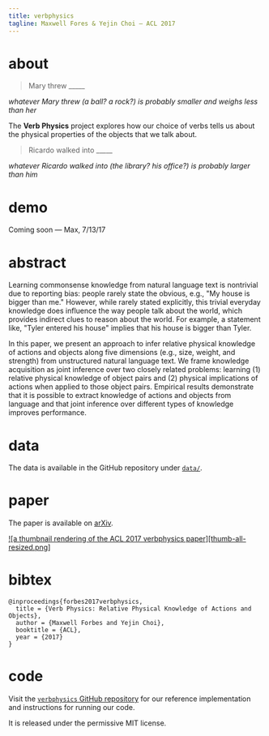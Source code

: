 ```yaml
---
title: verbphysics
tagline: Maxwell Fores & Yejin Choi — ACL 2017
---
```


# about

> Mary threw _____

_whatever Mary threw (a ball? a rock?) is probably smaller and weighs less than
her_

The **Verb Physics** project explores how our choice of verbs tells us about the
physical properties of the objects that we talk about.

> Ricardo walked into _____

_whatever Ricardo walked into (the library? his office?) is probably larger than
him_

# demo

Coming soon — Max, 7/13/17

# abstract

Learning commonsense knowledge from natural language text is nontrivial due to
reporting bias: people rarely state the obvious, e.g., "My house is bigger than
me." However, while rarely stated explicitly, this trivial everyday knowledge
does influence the way people talk about the world, which provides indirect
clues to reason about the world. For example, a statement like, "Tyler entered
his house" implies that his house is bigger than Tyler.

In this paper, we present an approach to infer relative physical knowledge of
actions and objects along five dimensions (e.g., size, weight, and strength)
from unstructured natural language text. We frame knowledge acquisition as joint
inference over two closely related problems: learning (1) relative physical
knowledge of object pairs and (2) physical implications of actions when applied
to those object pairs. Empirical results demonstrate that it is possible to
extract knowledge of actions and objects from language and that joint inference
over different types of knowledge improves performance.

# data

The data is available in the GitHub repository under [`data/`](https://github.com/uwnlp/verbphysics/tree/master/data).

# paper

The paper is available on [arXiv](https://arxiv.org/abs/1706.03799).

[![a thumbnail rendering of the ACL 2017 verbphysics paper][thumb-all-resized.png]](https://arxiv.org/abs/1706.03799)

# bibtex

```
@inproceedings{forbes2017verbphysics,
  title = {Verb Physics: Relative Physical Knowledge of Actions and Objects},
  author = {Maxwell Forbes and Yejin Choi},
  booktitle = {ACL},
  year = {2017}
}
```

# code

Visit the [`verbphysics` GitHub
repository](https://github.com/uwnlp/verbphysics) for our reference
implementation and instructions for running our code.

It is released under the permissive MIT license.
